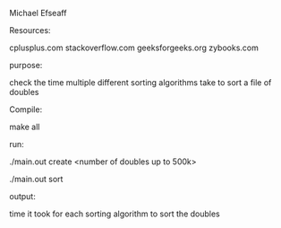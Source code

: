Michael Efseaff





Resources:

cplusplus.com
stackoverflow.com
geeksforgeeks.org
zybooks.com

purpose:

check the time multiple different sorting algorithms take to sort a file of doubles

Compile:

make all

run:

./main.out create <number of doubles up to 500k> <name of file with doubles>
  
./main.out sort <file name with doubles>
  
output:

time it took for each sorting algorithm to sort the doubles








